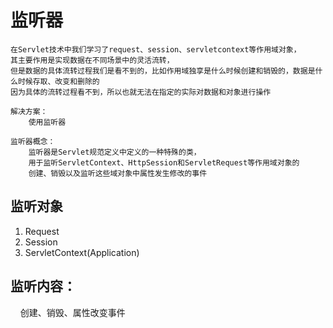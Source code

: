 # 监听器
    在Servlet技术中我们学习了request、session、servletcontext等作用域对象，
    其主要作用是实现数据在不同场景中的灵活流转，
    但是数据的具体流转过程我们是看不到的，比如作用域独享是什么时候创建和销毁的，数据是什么时候存取、改变和删除的
    因为具体的流转过程看不到，所以也就无法在指定的实际对数据和对象进行操作
    
    解决方案：
        使用监听器
        
    监听器概念：
        监听器是Servlet规范定义中定义的一种特殊的类，
        用于监听ServletContext、HttpSession和ServletRequest等作用域对象的
        创建、销毁以及监听这些域对象中属性发生修改的事件

## 监听对象
1. Request
2. Session
3. ServletContext(Application)

## 监听内容：

&nbsp;&nbsp;&nbsp;&nbsp;创建、销毁、属性改变事件
